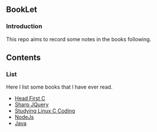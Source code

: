 ## BookLet

### Introduction

This repo aims to record some notes in the books following.

## Contents

### List

Here l list some books that l have ever read.

* [Head First C](https://github.com/shinytang6/BookDemo/tree/master/Head%20First%20C)
* [Sharp JQuery](https://github.com/shinytang6/BookDemo/tree/master/Sharp%20JQuery)
* [Studying Linux C Coding](https://github.com/shinytang6/BookDemo/tree/master/Studying%20Linux%20C%20Coding)
* [NodeJs]()
* [Java]()